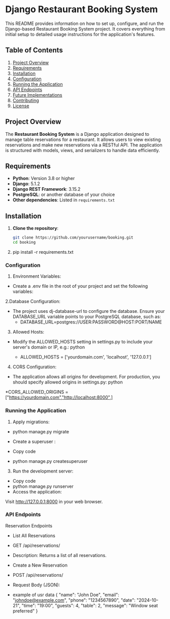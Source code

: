 # Django Restaurant Booking System

This README provides information on how to set up, configure, and run the Django-based Restaurant Booking System project. It covers everything from initial setup to detailed usage instructions for the application's features.

## Table of Contents

1. [Project Overview](#project-overview)
2. [Requirements](#requirements)
3. [Installation](#installation)
4. [Configuration](#configuration)
5. [Running the Application](#running-the-application)
6. [API Endpoints](#api-endpoints)
7. [Future Implementations](#future-implementations)
8. [Contributing](#contributing)
9. [License](#license)

## Project Overview

The **Restaurant Booking System** is a Django application designed to manage table reservations for a restaurant. It allows users to view existing reservations and make new reservations via a RESTful API. The application is structured with models, views, and serializers to handle data efficiently.

## Requirements

- **Python**: Version 3.8 or higher
- **Django**: 5.1.2
- **Django REST Framework**: 3.15.2
- **PostgreSQL**: or another database of your choice
- **Other dependencies**: Listed in `requirements.txt`

## Installation

1. **Clone the repository**:
   ```bash
   git clone https://github.com/yourusername/booking.git
   cd booking
2. pip install -r requirements.txt

### Configuration
1. Environment Variables:

* Create a .env file in the root of your project and set the following variables:

2.Database Configuration:

* The project uses dj-database-url to configure the database. Ensure your DATABASE_URL variable points to your PostgreSQL database, such as:
  * DATABASE_URL=postgres://USER:PASSWORD@HOST:PORT/NAME

3. Allowed Hosts:

* Modify the ALLOWED_HOSTS setting in settings.py to include your server's domain or IP, e.g.:
  python

  * ALLOWED_HOSTS = ['yourdomain.com', 'localhost', '127.0.0.1']

4. CORS Configuration:

 * The application allows all origins for development. For production, you should specify allowed origins in settings.py:
    python
   
*CORS_ALLOWED_ORIGINS = ["https://yourdomain.com","http://localhost:8000",]


### Running the Application
1. Apply migrations:


* python manage.py migrate
* Create a superuser :


* Copy code
* python manage.py createsuperuser

 
3. Run the development server:


* Copy code
* python manage.py runserver
* Access the application:

Visit http://127.0.0.1:8000 in your web browser.

### API Endpoints
 Reservation Endpoints
 * List All Reservations

* GET /api/reservations/
* Description: Returns a list of all reservations.
* Create a New Reservation

* POST /api/reservations/
* Request Body (JSON):
* example of usr data
{
    "name": "John Doe",
    "email": "johndoe@example.com",
    "phone": "1234567890",
    "date": "2024-10-21",
    "time": "19:00",
    "guests": 4,
    "table": 2,
    "message": "Window seat preferred"
}



